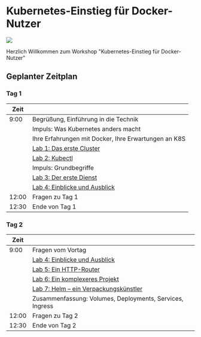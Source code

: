 # Kubernetes-Einstieg für Docker-Nutzer

![ ](https://www.heise-events.de/uploads/WQ8OofZU/767x0_2500x0/Kubernetes_Docker_2000x500.jpg)

Herzlich Willkommen zum Workshop "Kubernetes-Einstieg für Docker-Nutzer"


## Geplanter Zeitplan

### Tag 1 

|Zeit| |
|---|---|
|9:00|Begrüßung, Einführung in die Technik|
| |Impuls: Was Kubernetes anders macht|
| |Ihre Erfahrungen mit Docker, Ihre Erwartungen an K8S|
| |[Lab 1: Das erste Cluster](lab1/index.md)|
| |[Lab 2: Kubectl](lab2/index.md)|
| |Impuls: Grundbegriffe|
| |[Lab 3: Der erste Dienst](lab3/index.md)|
| |[Lab 4: Einblicke und Ausblick](lab4/index.md)|
|12:00|Fragen zu Tag 1|
|12:30|Ende von Tag 1|

### Tag 2 

|Zeit| |
|---|---|
|9:00|Fragen vom Vortag|
| |[Lab 4: Einblicke und Ausblick](lab4/index.md)|
| |[Lab 5: Ein HTTP-Router](lab5/index.md)|
| |[Lab 6: Ein komplexeres Projekt](lab6/index.md)|
| |[Lab 7: Helm – ein Verpackungskünstler](lab7/index.md)|
| |Zusammenfassung: Volumes, Deployments, Services, Ingress|
|12:00|Fragen zu Tag 2|
|12:30|Ende von Tag 2|

